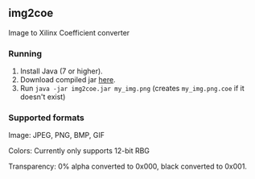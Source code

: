## img2coe

Image to Xilinx Coefficient converter

### Running

1. Install Java (7 or higher).
2. Download compiled jar [here](https://github.com/akiroz/img2coe/raw/master/build/libs/img2coe.jar).
3. Run `java -jar img2coe.jar my_img.png` (creates `my_img.png.coe` if it doesn't exist)

### Supported formats

Image: JPEG, PNG, BMP, GIF

Colors: Currently only supports 12-bit RBG

Transparency: 0% alpha converted to 0x000, black converted to 0x001.
